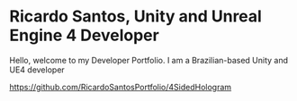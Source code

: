 # Ricardo Santos, Unity and Unreal Engine 4 Developer

Hello, welcome to my Developer Portfolio. I am a Brazilian-based Unity and UE4 developer

https://github.com/RicardoSantosPortfolio/4SidedHologram
